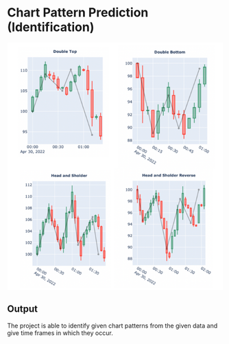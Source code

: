 # Chart Pattern Prediction (Identification)

![Chart Patterns](Patterns.png)

## Output

The project is able to identify given chart patterns from the given data and give time frames in which they occur.
